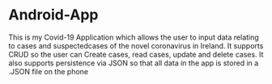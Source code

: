 # Android-App
This is my Covid-19 Application which allows the user to input data relating to cases and suspectedcases of the novel coronavirus in Ireland. It supports CRUD so the user can Create cases, read cases, update and delete cases. It also supports persistence via JSON so that all data in the app is stored in a .JSON file on the phone
